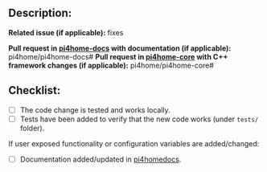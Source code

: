 ## Description:


**Related issue (if applicable):** fixes <link to issue>

**Pull request in [pi4home-docs](https://github.com/pi4home/pi4home-docs) with documentation (if applicable):** pi4home/pi4home-docs#<pi4home-docs PR number goes here>
**Pull request in [pi4home-core](https://github.com/pi4home/pi4home-core) with C++ framework changes (if applicable):** pi4home/pi4home-core#<pi4home-core PR number goes here>

## Checklist:
  - [ ] The code change is tested and works locally.
  - [ ] Tests have been added to verify that the new code works (under `tests/` folder).

If user exposed functionality or configuration variables are added/changed:
  - [ ] Documentation added/updated in [pi4homedocs](https://github.com/OttoWinter/pi4homedocs).
